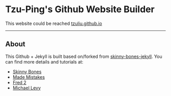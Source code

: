 # Tzu-Ping's Github Website Builder

This website could be reached [tzuliu.github.io](https://tzuliu.github.io)

---

## About

This Github + Jekyll is built based on/forked from [skinny-bones-jekyll](https://github.com/mmistakes/skinny-bones-jekyll). You can find more details and tutorials at:

* [Skinny Bones](https://mmistakes.github.io/skinny-bones-jekyll/)
* [Made Mistakes](https://mademistakes.com/)
* [Fred 2](https://github.com/FRED-2/fred-2.github.io)
* [Michael Levy](https://github.com/michaellevy/michaellevy.github.io)
